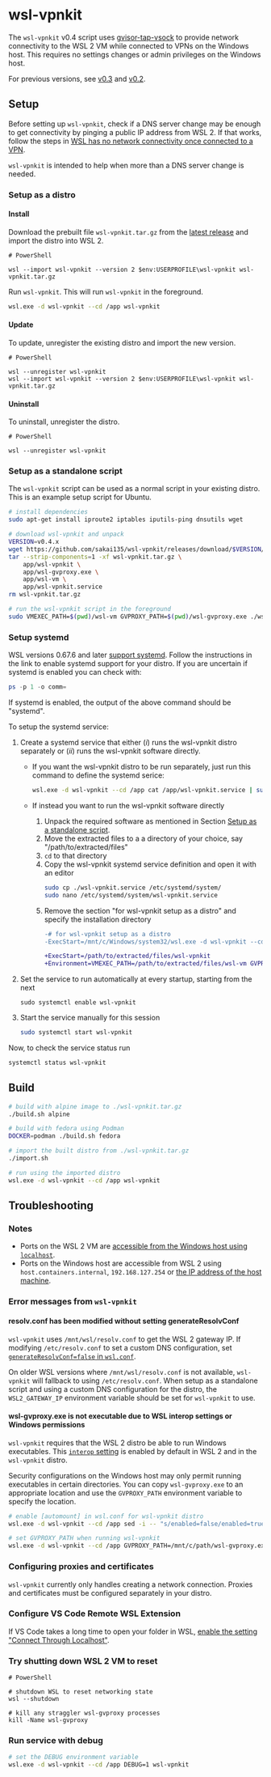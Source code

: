# wsl-vpnkit

The `wsl-vpnkit` v0.4 script uses [gvisor-tap-vsock](https://github.com/containers/gvisor-tap-vsock) to provide network connectivity to the WSL 2 VM while connected to VPNs on the Windows host. This requires no settings changes or admin privileges on the Windows host.

For previous versions, see [v0.3](https://github.com/sakai135/wsl-vpnkit/tree/v0.3.x) and [v0.2](https://github.com/sakai135/wsl-vpnkit/tree/v0.2.x).

## Setup

Before setting up `wsl-vpnkit`, check if a DNS server change may be enough to get connectivity by pinging a public IP address from WSL 2. If that works, follow the steps in [WSL has no network connectivity once connected to a VPN](https://learn.microsoft.com/en-us/windows/wsl/troubleshooting#wsl-has-no-network-connectivity-once-connected-to-a-vpn).

`wsl-vpnkit` is intended to help when more than a DNS server change is needed.

### Setup as a distro

#### Install

Download the prebuilt file `wsl-vpnkit.tar.gz` from the [latest release](https://github.com/sakai135/wsl-vpnkit/releases/latest) and import the distro into WSL 2. 

```pwsh
# PowerShell

wsl --import wsl-vpnkit --version 2 $env:USERPROFILE\wsl-vpnkit wsl-vpnkit.tar.gz
```

Run `wsl-vpnkit`. This will run `wsl-vpnkit` in the foreground.

```sh
wsl.exe -d wsl-vpnkit --cd /app wsl-vpnkit
```

#### Update

To update, unregister the existing distro and import the new version.

```pwsh
# PowerShell

wsl --unregister wsl-vpnkit
wsl --import wsl-vpnkit --version 2 $env:USERPROFILE\wsl-vpnkit wsl-vpnkit.tar.gz
```

#### Uninstall

To uninstall, unregister the distro.

```pwsh
# PowerShell

wsl --unregister wsl-vpnkit
```

### Setup as a standalone script

The `wsl-vpnkit` script can be used as a normal script in your existing distro. This is an example setup script for Ubuntu.

```sh
# install dependencies
sudo apt-get install iproute2 iptables iputils-ping dnsutils wget

# download wsl-vpnkit and unpack
VERSION=v0.4.x
wget https://github.com/sakai135/wsl-vpnkit/releases/download/$VERSION/wsl-vpnkit.tar.gz
tar --strip-components=1 -xf wsl-vpnkit.tar.gz \
    app/wsl-vpnkit \
    app/wsl-gvproxy.exe \
    app/wsl-vm \
    app/wsl-vpnkit.service
rm wsl-vpnkit.tar.gz

# run the wsl-vpnkit script in the foreground
sudo VMEXEC_PATH=$(pwd)/wsl-vm GVPROXY_PATH=$(pwd)/wsl-gvproxy.exe ./wsl-vpnkit
```

### Setup systemd

WSL versions 0.67.6 and later [support systemd](https://learn.microsoft.com/en-us/windows/wsl/wsl-config#systemd-support). Follow the instructions in the link to enable systemd support for your distro.
If you are uncertain if systemd is enabled you can check with:
```PowerShell
ps -p 1 -o comm=
```
If systemd is enabled, the output of the above command should be "systemd".

To setup the systemd service:

1. Create a systemd service that either (_i_) runs the wsl-vpnkit distro separately or (_ii_) runs the wsl-vpnkit software directly.

    - If you want the wsl-vpnkit distro to be run separately, just run this command to define the systemd serice:
        ```sh
        wsl.exe -d wsl-vpnkit --cd /app cat /app/wsl-vpnkit.service | sudo tee /etc/systemd/system/wsl-vpnkit.service
        ```

    - If instead you want to run the wsl-vpnkit software directly

        1.  Unpack the required software as mentioned in Section [Setup as a standalone script](#setup-as-a-standalone-script).
        2.  Move the extracted files to a a directory of your choice, say "/path/to/extracted/files"
        3.  `cd` to that directory
        4.  Copy the wsl-vpnkit systemd service definition and open it with an editor
            ```sh
            sudo cp ./wsl-vpnkit.service /etc/systemd/system/
            sudo nano /etc/systemd/system/wsl-vpnkit.service
            ```
        5. Remove the section "for wsl-vpnkit setup as a distro" and specify the installation directory
           ```diff
           -# for wsl-vpnkit setup as a distro
           -ExecStart=/mnt/c/Windows/system32/wsl.exe -d wsl-vpnkit --cd /app wsl-vpnkit

           +ExecStart=/path/to/extracted/files/wsl-vpnkit
           +Environment=VMEXEC_PATH=/path/to/extracted/files/wsl-vm GVPROXY_PATH=/path/to/extracted/files/wsl-gvproxy.exe
           ```
2.  Set the service to run automatically at every startup, starting from the next
    ```
    sudo systemctl enable wsl-vpnkit
    ```
3.  Start the service manually for this session
    ```sh
    sudo systemctl start wsl-vpnkit
    ```

Now, to check the service status run
```sh
systemctl status wsl-vpnkit
```

## Build


```sh
# build with alpine image to ./wsl-vpnkit.tar.gz
./build.sh alpine

# build with fedora using Podman
DOCKER=podman ./build.sh fedora

# import the built distro from ./wsl-vpnkit.tar.gz
./import.sh

# run using the imported distro
wsl.exe -d wsl-vpnkit --cd /app wsl-vpnkit
```

## Troubleshooting

### Notes

* Ports on the WSL 2 VM are [accessible from the Windows host using `localhost`](https://learn.microsoft.com/en-us/windows/wsl/networking#accessing-linux-networking-apps-from-windows-localhost).
* Ports on the Windows host are accessible from WSL 2 using `host.containers.internal`, `192.168.127.254` or [the IP address of the host machine](https://docs.microsoft.com/en-us/windows/wsl/networking#accessing-windows-networking-apps-from-linux-host-ip).

### Error messages from `wsl-vpnkit`

#### resolv.conf has been modified without setting generateResolvConf

`wsl-vpnkit` uses `/mnt/wsl/resolv.conf` to get the WSL 2 gateway IP. If modifying `/etc/resolv.conf` to set a custom DNS configuration, set [`generateResolvConf=false` in `wsl.conf`](https://learn.microsoft.com/en-us/windows/wsl/wsl-config#network-settings).

On older WSL versions where `/mnt/wsl/resolv.conf` is not available, `wsl-vpnkit` will fallback to using `/etc/resolv.conf`. When setup as a standalone script and using a custom DNS configuration for the distro, the `WSL2_GATEWAY_IP` environment variable should be set for `wsl-vpnkit` to use.

#### wsl-gvproxy.exe is not executable due to WSL interop settings or Windows permissions

`wsl-vpnkit` requires that the WSL 2 distro be able to run Windows executables. This [`interop` setting](https://learn.microsoft.com/en-us/windows/wsl/wsl-config#interop-settings) is enabled by default in WSL 2 and in the `wsl-vpnkit` distro.

Security configurations on the Windows host may only permit running executables in certain directories. You can copy `wsl-gvproxy.exe` to an appropriate location and use the `GVPROXY_PATH` environment variable to specify the location.

```sh
# enable [automount] in wsl.conf for wsl-vpnkit distro
wsl.exe -d wsl-vpnkit --cd /app sed -i -- "s/enabled=false/enabled=true/" /etc/wsl.conf

# set GVPROXY_PATH when running wsl-vpnkit
wsl.exe -d wsl-vpnkit --cd /app GVPROXY_PATH=/mnt/c/path/wsl-gvproxy.exe wsl-vpnkit
```

### Configuring proxies and certificates

`wsl-vpnkit` currently only handles creating a network connection. Proxies and certificates must be configured separately in your distro.

### Configure VS Code Remote WSL Extension

If VS Code takes a long time to open your folder in WSL, [enable the setting "Connect Through Localhost"](https://github.com/microsoft/vscode-docs/blob/main/remote-release-notes/v1_54.md#fix-for-wsl-2-connection-issues-when-behind-a-proxy).

### Try shutting down WSL 2 VM to reset

```pwsh
# PowerShell

# shutdown WSL to reset networking state
wsl --shutdown

# kill any straggler wsl-gvproxy processes
kill -Name wsl-gvproxy
```

### Run service with debug

```sh
# set the DEBUG environment variable
wsl.exe -d wsl-vpnkit --cd /app DEBUG=1 wsl-vpnkit
```
